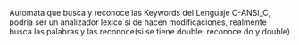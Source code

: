Automata que busca y reconoce las Keywords del Lenguaje C-ANSI_C, podría ser un analizador lexico si de hacen modificaciones, realmente busca las palabras y las reconoce(si se tiene double; reconoce do y double)
